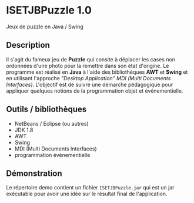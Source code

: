 # ISETJBPuzzle 1.0

Jeux de puzzle en Java / Swing

## Description ##
Il s'agit du fameux jeu de **Puzzle** qui consite à déplacer les cases non ordonnées d'une photo pour la remettre dans son état d'origine. Le programme est réalisé en **Java** à l'aide des bibliothèques **AWT** et **Swing** et en utilisant l'approche *"Desktop Application" MDI (Multi Documents Interfaces)*. L'objectif est de suivre une demarche pédagogique pour appliquer quelques notions de la programmation objet et événementielle. 

## Outils / bibliothèques ##
* NetBeans / Eclipse (ou autres)
* JDK 1.8
* AWT
* Swing
* MDI (Multi Documents Interfaces)
* programmation événementielle

## Démonstration ##
Le répertoire demo contient un fichier `ISETJBPuzzle.jar` qui est un jar exécutable pour avoir une idée sur le résultat final de l'application. 

